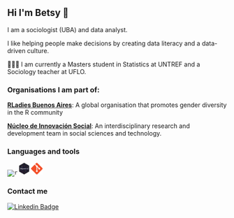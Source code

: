 ## Hi I'm Betsy 👋

I am a sociologist (UBA) and data analyst. 

I like helping people make decisions by creating data literacy and a data-driven culture. 

👩🏻‍🎓 I am currently a Masters student in Statistics at UNTREF and a Sociology teacher at UFLO.

### Organisations I am part of:

[**RLadies Buenos Aires**](https://rladiesba.netlify.app):  A global organisation that promotes gender diversity in the R community 

[**Núcleo de Innovación Social**](https://nucleodeinnovacionsocial.com.ar): An interdisciplinary research and development team in social sciences and technology.

### Languages and tools
<code><img height="27" src="https://upload.wikimedia.org/wikipedia/commons/thumb/1/1b/R_logo.svg/1200px-R_logo.svg.png" alt="r"></code>
<code><img height="27" src="https://raw.githubusercontent.com/rstudio/hex-stickers/master/PNG/tidyverse.png" alt="tidyverse"></code>
<code><img height="27" src="https://raw.githubusercontent.com/devicons/devicon/master/icons/git/git-original.svg" alt="git"></code>

### Contact me 
[![Linkedin Badge](https://img.shields.io/badge/LinkedIn-0077B5?style=for-the-badge&logo=linkedin&logoColor=white)](https://www.linkedin.com/in/betsabe1984/)
